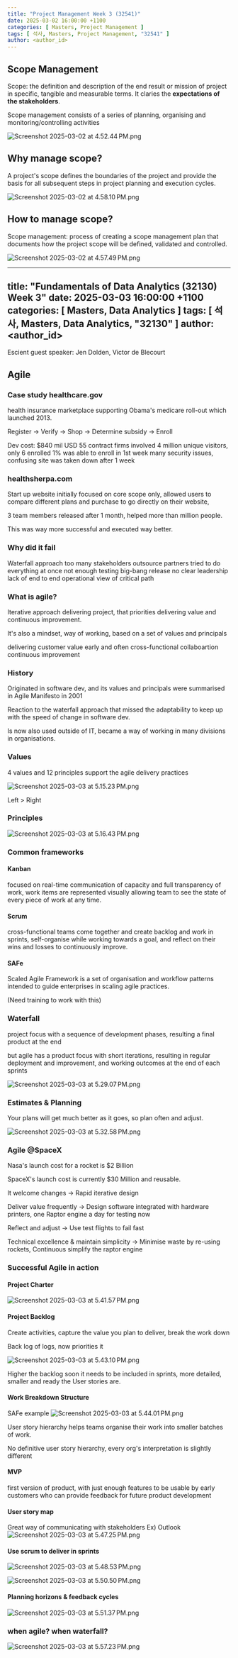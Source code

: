 ```yaml
---
title: "Project Management Week 3 (32541)"
date: 2025-03-02 16:00:00 +1100
categories: [ Masters, Project Management ]
tags: [ 석사, Masters, Project Management, "32541" ]
author: <author_id>   
---
```


## Scope Management

Scope: the definition and description of the end result or mission of project in specific, tangible and measurable terms. It claries the <b>expectations of the stakeholders</b>.

Scope management consists of a series of planning, organising and monitoring/controlling activities

![Screenshot 2025-03-02 at 4.52.44 PM.png](../assets/img/screenshots/32541/wk3/Screenshot%202025-03-02%20at%204.52.44%E2%80%AFPM.png)

## Why manage scope?

A project's scope defines the boundaries of the project and provide the basis for all subsequent steps in project planning and execution cycles.

![Screenshot 2025-03-02 at 4.58.10 PM.png](../assets/img/screenshots/32541/wk3/Screenshot%202025-03-02%20at%204.58.10%E2%80%AFPM.png)
## How to manage scope?

Scope management: process of creating a scope management plan that documents how the project scope will be defined, validated and controlled.

![Screenshot 2025-03-02 at 4.57.49 PM.png](../assets/img/screenshots/32541/wk3/Screenshot%202025-03-02%20at%204.57.49%E2%80%AFPM.png)

---
title: "Fundamentals of Data Analytics (32130) Week 3"
date: 2025-03-03 16:00:00 +1100
categories: [ Masters, Data Analytics ]
tags: [ 석사, Masters, Data Analytics, "32130" ]
author: <author_id>
---

Escient guest speaker: Jen Dolden, Victor de Blecourt

## Agile

### Case study healthcare.gov

health insurance marketplace supporting Obama's medicare roll-out which launched 2013.

Register -> Verify -> Shop -> Determine subsidy -> Enroll

Dev cost: $840 mil USD
55 contract firms involved
4 million unique visitors, only 6 enrolled
1% was able to enroll in 1st week
many security issues, confusing
site was taken down after 1 week

### healthsherpa.com

Start up website initially focused on core scope only, allowed users to compare different plans and purchase
to go directly on their website,

3 team members
released after 1 month, helped more than million people.

This was way more successful and executed way better.

### Why did it fail

Waterfall approach
too many stakeholders outsource partners
tried to do everything at once
not enough testing
big-bang release
no clear leadership
lack of end to end operational view of critical path

### What is agile?

Iterative approach delivering project, that priorities delivering value and continuous improvement.

It's also a mindset, way of working, based on a set of values and principals

delivering customer value early and often
cross-functional collaboartion
continuous improvement

### History

Originated in software dev, and its values and principals were summarised in Agile Manifesto in 2001

Reaction to the waterfall approach that missed the adaptability to keep up with the speed of change in software dev.

Is now also used outside of IT, became a way of working in many divisions in organisations.

### Values

4 values and 12 principles support the agile delivery practices

![Screenshot 2025-03-03 at 5.15.23 PM.png](../assets/img/screenshots/32541/wk3/Screenshot%202025-03-03%20at%205.15.23%E2%80%AFPM.png)

Left > Right

### Principles

![Screenshot 2025-03-03 at 5.16.43 PM.png](../assets/img/screenshots/32541/wk3/Screenshot%202025-03-03%20at%205.16.43%E2%80%AFPM.png)

### Common frameworks

#### Kanban

focused on real-time communication of capacity and full transparency of work,
work items are represented visually allowing team to see the state of every piece of work at any time.

#### Scrum

cross-functional teams come together and create backlog and work in sprints, self-organise while working towards a goal,
and reflect on their wins and losses to continuously improve.

#### SAFe

Scaled Agile Framework is a set of organisation and workflow patterns intended to guide enterprises in scaling agile
practices.

(Need training to work with this)

### Waterfall

project focus with a sequence of development phases, resulting a final product at the end

but agile has a product focus with short iterations, resulting in regular deployment and improvement, and working
outcomes at the end of each sprints

![Screenshot 2025-03-03 at 5.29.07 PM.png](../assets/img/screenshots/32541/wk3/Screenshot%202025-03-03%20at%205.29.07%E2%80%AFPM.png)

### Estimates & Planning

Your plans will get much better as it goes, so plan often and adjust.

![Screenshot 2025-03-03 at 5.32.58 PM.png](../assets/img/screenshots/32541/wk3/Screenshot%202025-03-03%20at%205.32.58%E2%80%AFPM.png)

### Agile @SpaceX

Nasa's launch cost for a rocket is $2 Billion

SpaceX's launch cost is currently $30 Million and reusable.

It welcome changes -> Rapid iterative design

Deliver value frequently -> Design software integrated with hardware printers, one Raptor engine a day for testing now

Reflect and adjust -> Use test flights to fail fast

Technical excellence & maintain simplicity -> Minimise waste by re-using rockets, Continuous simplify the raptor engine

### Successful Agile in action

#### Project Charter

![Screenshot 2025-03-03 at 5.41.57 PM.png](../assets/img/screenshots/32541/wk3/Screenshot%202025-03-03%20at%205.41.57%E2%80%AFPM.png)

#### Project Backlog

Create activities, capture the value you plan to deliver, break the work down

Back log of logs, now priorities it 

![Screenshot 2025-03-03 at 5.43.10 PM.png](../assets/img/screenshots/32541/wk3/Screenshot%202025-03-03%20at%205.43.10%E2%80%AFPM.png)

Higher the backlog soon it needs to be included in sprints, more detailed, smaller and ready the User stories are. 

#### Work Breakdown Structure

SAFe example 
![Screenshot 2025-03-03 at 5.44.01 PM.png](../assets/img/screenshots/32541/wk3/Screenshot%202025-03-03%20at%205.44.01%E2%80%AFPM.png)

User story hierarchy helps teams organise their work into smaller batches of work.

No definitive user story hierarchy, every org's interpretation is slightly different

#### MVP 

first version of product, with just enough features to be usable by early customers who can provide feedback for future product development

#### User story map 

Great way of communicating with stakeholders
Ex) Outlook
![Screenshot 2025-03-03 at 5.47.25 PM.png](../assets/img/screenshots/32541/wk3/Screenshot%202025-03-03%20at%205.47.25%E2%80%AFPM.png)

#### Use scrum to deliver in sprints

![Screenshot 2025-03-03 at 5.48.53 PM.png](../assets/img/screenshots/32541/wk3/Screenshot%202025-03-03%20at%205.48.53%E2%80%AFPM.png)

![Screenshot 2025-03-03 at 5.50.50 PM.png](../assets/img/screenshots/32541/wk3/Screenshot%202025-03-03%20at%205.50.50%E2%80%AFPM.png)

#### Planning horizons & feedback cycles

![Screenshot 2025-03-03 at 5.51.37 PM.png](../assets/img/screenshots/32541/wk3/Screenshot%202025-03-03%20at%205.51.37%E2%80%AFPM.png)

### when agile? when waterfall?

![Screenshot 2025-03-03 at 5.57.23 PM.png](../assets/img/screenshots/32541/wk3/Screenshot%202025-03-03%20at%205.57.23%E2%80%AFPM.png)
